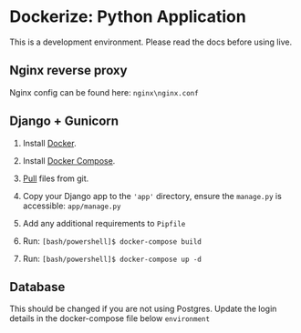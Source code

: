 # Dockerize: Python Application

This is a development environment. Please read the docs before using live.

## Nginx reverse proxy

Nginx config can be found here:  `nginx\nginx.conf`

## Django + Gunicorn

1. Install [Docker](https://docs.docker.com/engine/install/).

2. Install [Docker Compose](https://docs.docker.com/compose/install/).

3. [Pull](https://github.com/Axiomvp/docker-nginx-gunicorn-django.git) files from git.

4. Copy your Django app to the `'app'` directory, ensure the `manage.py` is accessible: `app/manage.py`

5. Add any additional requirements to `Pipfile`

6. Run: `[bash/powershell]$ docker-compose build`

7. Run: `[bash/powershell]$ docker-compose up -d`

## Database

This should be changed if you are not using Postgres. Update the login details in the docker-compose file below `environment`
